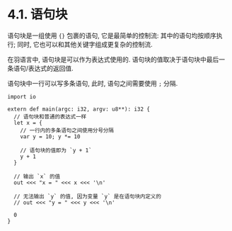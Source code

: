 # 4.1. 语句块

语句块是一组使用 `{}` 包裹的语句, 它是最简单的控制流: 其中的语句均按顺序执行; 同时, 它也可以和其他关键字组成更复杂的控制流.

在羽语言中, 语句块是可以作为表达式使用的. 语句块的值取决于语句块中最后一条语句/表达式的返回值.

语句块中一行可以写多条语句, 此时, 语句之间需要使用 `;` 分隔.

```yu
import io

extern def main(argc: i32, argv: u8**): i32 {
  // 语句块和普通的表达式一样
  let x = {
    // 一行内的多条语句之间使用分号分隔
    var y = 10; y *= 10

    // 语句块的值即为 `y + 1`
    y + 1
  }

  // 输出 `x` 的值
  out <<< "x = " <<< x <<< '\n'

  // 无法输出 `y` 的值, 因为变量 `y` 是在语句块内定义的
  // out <<< "y = " <<< y <<< '\n'

  0
}
```
